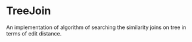 TreeJoin
========

An implementation of algorithm of searching the similarity joins on tree in terms of edit distance. 
